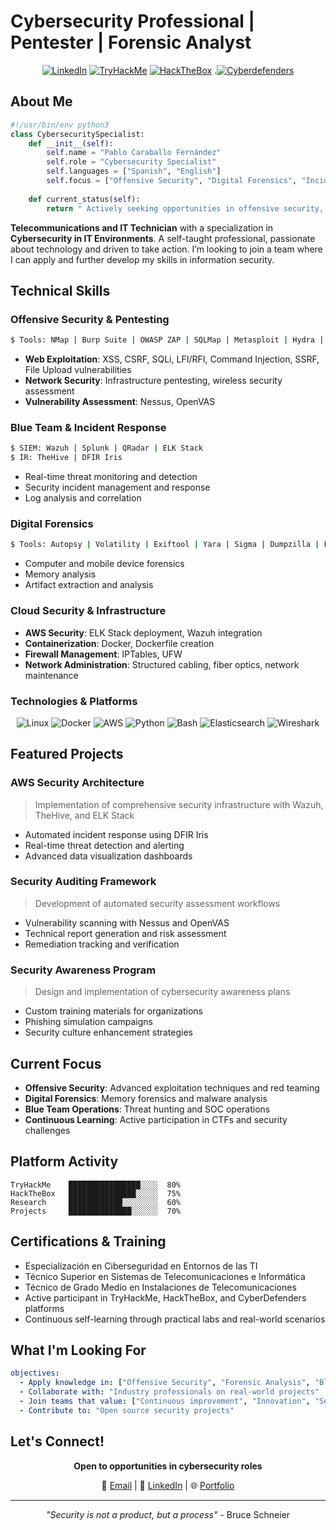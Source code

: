 # Cybersecurity Professional | Pentester | Forensic Analyst

<div align="center">
  
  [![LinkedIn](https://img.shields.io/badge/LinkedIn-0077B5?style=for-the-badge&logo=linkedin&logoColor=white)](https://www.linkedin.com/in/pablo-caraballo-fern%C3%A1ndez-a12938358/)
  [![TryHackMe](https://img.shields.io/badge/TryHackMe-212C42?style=for-the-badge&logo=tryhackme&logoColor=white)](https://tryhackme.com/p/CyberPablo)
  [![HackTheBox](https://img.shields.io/badge/HackTheBox-111927?style=for-the-badge&logo=hackthebox&logoColor=9FEF00)](https://ctf.hackthebox.com/user/profile/872564)
  .[![Cyberdefenders](https://img.shields.io/badge/CyberDefenders-1E3A5F?style=for-the-badge&logo=shield&logoColor=white)](https://cyberdefenders.org/p/cybersecpcarfer)
</div>

## About Me

```python
#!/usr/bin/env python3
class CybersecuritySpecialist:
    def __init__(self):
        self.name = "Pablo Caraballo Fernández"
        self.role = "Cybersecurity Specialist"
        self.languages = ["Spanish", "English"]
        self.focus = ["Offensive Security", "Digital Forensics", "Incident Response"]
        
    def current_status(self):
        return " Actively seeking opportunities in offensive security, defense, and forensic analysis"
```
**Telecommunications and IT Technician** with a specialization in **Cybersecurity in IT Environments**. A self-taught professional, passionate about technology and driven to take action. I’m looking to join a team where I can apply and further develop my skills in information security.

## Technical Skills

### **Offensive Security & Pentesting**
```bash
$ Tools: NMap | Burp Suite | OWASP ZAP | SQLMap | Metasploit | Hydra | Netcat | Aircrack-ng
```
- **Web Exploitation**: XSS, CSRF, SQLi, LFI/RFI, Command Injection, SSRF, File Upload vulnerabilities
- **Network Security**: Infrastructure pentesting, wireless security assessment
- **Vulnerability Assessment**: Nessus, OpenVAS

### **Blue Team & Incident Response**
```bash
$ SIEM: Wazuh | Splunk | QRadar | ELK Stack
$ IR: TheHive | DFIR Iris
```
- Real-time threat monitoring and detection
- Security incident management and response
- Log analysis and correlation

### **Digital Forensics**
```bash
$ Tools: Autopsy | Volatility | Exiftool | Yara | Sigma | Dumpzilla | FOCA | FTK
```
- Computer and mobile device forensics
- Memory analysis
- Artifact extraction and analysis

### **Cloud Security & Infrastructure**
- **AWS Security**: ELK Stack deployment, Wazuh integration
- **Containerization**: Docker, Dockerfile creation
- **Firewall Management**: IPTables, UFW
- **Network Administration**: Structured cabling, fiber optics, network maintenance

### **Technologies & Platforms**

<div align="center">

![Linux](https://img.shields.io/badge/Linux-FCC624?style=flat-square&logo=linux&logoColor=black)
![Docker](https://img.shields.io/badge/Docker-2496ED?style=flat-square&logo=docker&logoColor=white)
![AWS](https://img.shields.io/badge/AWS-FF9900?style=flat-square&logo=amazonaws&logoColor=white)
![Python](https://img.shields.io/badge/Python-3776AB?style=flat-square&logo=python&logoColor=white)
![Bash](https://img.shields.io/badge/Bash-4EAA25?style=flat-square&logo=gnubash&logoColor=white)
![Elasticsearch](https://img.shields.io/badge/Elasticsearch-005571?style=flat-square&logo=elasticsearch&logoColor=white)
![Wireshark](https://img.shields.io/badge/Wireshark-1679A7?style=flat-square&logo=wireshark&logoColor=white)

</div>

## Featured Projects

### **AWS Security Architecture**
> Implementation of comprehensive security infrastructure with Wazuh, TheHive, and ELK Stack
- Automated incident response using DFIR Iris
- Real-time threat detection and alerting
- Advanced data visualization dashboards

### **Security Auditing Framework**
> Development of automated security assessment workflows
- Vulnerability scanning with Nessus and OpenVAS
- Technical report generation and risk assessment
- Remediation tracking and verification

### **Security Awareness Program**
> Design and implementation of cybersecurity awareness plans
- Custom training materials for organizations
- Phishing simulation campaigns
- Security culture enhancement strategies

## Current Focus

- **Offensive Security**: Advanced exploitation techniques and red teaming
- **Digital Forensics**: Memory forensics and malware analysis
- **Blue Team Operations**: Threat hunting and SOC operations
- **Continuous Learning**: Active participation in CTFs and security challenges

## Platform Activity

```text
TryHackMe    ████████████████░░░░  80% 
HackTheBox   ███████████████░░░░░  75%
Research     ████████████░░░░░░░░  60%
Projects     ██████████████░░░░░░  70%
```

## Certifications & Training

- Especialización en Ciberseguridad en Entornos de las TI
- Técnico Superior en Sistemas de Telecomunicaciones e Informática
- Técnico de Grado Medio en Instalaciones de Telecomunicaciones
- Active participant in TryHackMe, HackTheBox, and CyberDefenders platforms
- Continuous self-learning through practical labs and real-world scenarios

## What I'm Looking For

```yaml
objectives:
  - Apply knowledge in: ["Offensive Security", "Forensic Analysis", "Blue Team Operations"]
  - Collaborate with: "Industry professionals on real-world projects"
  - Join teams that value: ["Continuous improvement", "Innovation", "Security-first mindset"]
  - Contribute to: "Open source security projects"
```

## Let's Connect!

<div align="center">
  
  **Open to opportunities in cybersecurity roles**
  
  📧 [Email](pablocaraballofernandez@gmail.com) | 
  💼 [LinkedIn](https://www.linkedin.com/in/pablo-caraballo-fern%C3%A1ndez-a12938358/) | 
  🌐 [Portfolio](https://pablocaraballofernandez.github.io/)
  
</div>

---

<div align="center">
  
  *"Security is not a product, but a process"* - Bruce Schneier
  
  
</div>
